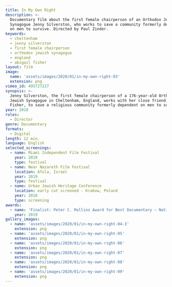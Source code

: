 ```yaml
---
title: In My Own Right
description: >-
  Documentary film about the first female chairperson of an Orthodox Jewish
  Synagogue Jenny Silverston, who works to save a community formerly dependent
  on men to survive. Directed by Paul Zinder.
keywords:
  - cheltenham
  - jenny silverston
  - first female chairperson
  - orthodox jewish synagogue
  - england
  - abigail fisher
layout: film
image:
  name: 'assets/images/2020/01/in-my-own-right-03'
  extension: png
vimeo_id: 495727227
synopsis: >-
  Jenny Silverston, the first female chairperson of a 176-year-old Orthodox
  Jewish Synagogue in Cheltenham, England, works with her close friend, Abigail
  Fisher, to save a religious community formerly dependent on men to survive.
year: 2018
roles:
  - Director
genre: Documentary
formats:
  - Digital
length: 12 min.
language: English
selected_screenings:
  - name: Miami Independent Film Festival
    year: 2019
    type: festival
  - name: Near Nazareth Film Festival
    location: Afula, Israel
    year: 2019
    type: festival
  - name: Urban Jewish Heritage Conference
    location: early cut screened - Krakow, Poland
    year: 2018
    type: screening
awards:
  - name: 'Finalist: Peter C. Rollins Award for Best Documentary – National Popular Culture Association Conference (Washington, D.C.)'
    year: 2019
gallery_images:
  - name: 'assets/images/2020/01/in-my-own-right-04-3'
    extension: png
  - name: 'assets/images/2020/01/in-my-own-right-05'
    extension: png
  - name: 'assets/images/2020/01/in-my-own-right-06'
    extension: png
  - name: 'assets/images/2020/01/in-my-own-right-07'
    extension: png
  - name: 'assets/images/2020/01/in-my-own-right-08'
    extension: png
  - name: 'assets/images/2020/01/in-my-own-right-09'
    extension: png
---
```

